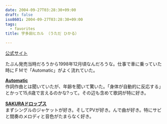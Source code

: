 ```yaml
---
date: 2004-09-27T03:28:30+09:00
draft: false
iso8601: 2004-09-27T03:28:30+09:00
tags:
  - favorites
title: 宇多田ヒカル （うただ ひかる）

---
```


<div class="entry-body">
  <p><a href="http://www.toshiba-emi.co.jp/hikki/">公式サイト</a></p>

  <p>たぶん発売当時だろうから1998年12月頃なんだろうな。仕事で車に乗っていた時にＦＭで「Automatic」がよく流れていた。</p>

  <p><strong><a href="http://www.amazon.co.jp/exec/obidos/ASIN/B00000JD1F/nqounet-22/ref=nosim/" name="amazletlink" id="amazletlink">Automatic</a></strong> <br />
    作詞作曲とは聞いていたが、年齢を聞いて驚いた。「身体が自動的に反応する」とかって15,6歳で言えるのかな?って。その辺も含めて歌詞が特に好き。</p>

  <p><strong><a href="http://www.amazon.co.jp/exec/obidos/ASIN/B0000641QR/nqounet-22/ref=nosim/" name="amazletlink" id="amazletlink">SAKURAドロップス</a></strong> <br />
    まずシングルのジャケットが好き。そしてPVが好き。んで曲が好き。特にサビと間奏のメロディと音色がたまらなく好き。</p>
</div>
